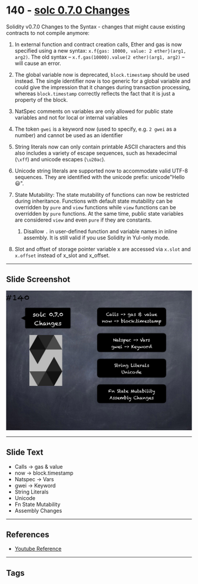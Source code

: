 # 140 - [solc 0.7.0 Changes](solc%200.7.0%20Changes.md)
Solidity v0.7.0 Changes to the Syntax - changes that might cause existing contracts to not compile anymore:

1.  In external function and contract creation calls, Ether and gas is now specified using a new syntax: `x.f{gas: 10000, value: 2 ether}(arg1, arg2)`. The old syntax – `x.f.gas(10000).value(2 ether)(arg1, arg2)` – will cause an error.
    
2.  The global variable now is deprecated, `block.timestamp` should be used instead. The single identifier now is too generic for a global variable and could give the impression that it changes during transaction processing, whereas `block.timestamp` correctly reflects the fact that it is just a property of the block.
    
3.  NatSpec comments on variables are only allowed for public state variables and not for local or internal variables
    
4.  The token `gwei` is a keyword now (used to specify, e.g. `2 gwei` as a number) and cannot be used as an identifier
    
5.  String literals now can only contain printable ASCII characters and this also includes a variety of escape sequences, such as hexadecimal (`\xff`) and unicode escapes (`\u20ac`).
    
6.  Unicode string literals are supported now to accommodate valid UTF-8 sequences. They are identified with the unicode prefix: unicode"Hello 😃".
    
7.  State Mutability: The state mutability of functions can now be restricted during inheritance. Functions with default state mutability can be overridden by `pure` and `view` functions while `view` functions can be overridden by `pure` functions. At the same time, public state variables are considered `view` and even `pure` if they are constants.
    
	1.  Disallow `.` in user-defined function and variable names in inline assembly. It is still valid if you use Solidity in Yul-only mode.
    
9.  Slot and offset of storage pointer variable x are accessed via `x.slot` and `x.offset` instead of x_slot and x_offset.

___
## Slide Screenshot
![140.png](../images/solidity201/140.png)
___
## Slide Text
- Calls -> gas & value
- now -> block.timestamp
- Natspec -> Vars
- gwei -> Keyword
- String Literals
- Unicode
- Fn State Mutability
- Assembly Changes
___
## References
- [Youtube Reference](https://youtu.be/TqMIbouwePE?t=1987)
___
## Tags